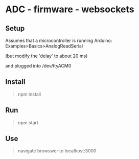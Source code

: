 # ADC - firmware - websockets


## Setup

Assumes that a microcontroller is running Arduino:  Examples>Basics>AnalogReadSerial 

(but modify the 'delay' to about 20 ms)

and plugged into /dev/ttyACM0

## Install

> npm install 

## Run

> npm start

## Use

> navigate browswer to localhost:3000


